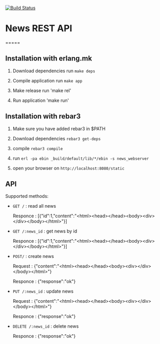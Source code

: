 [![Build Status](https://travis-ci.org/ayadykin/News.svg?branch=master)](https://travis-ci.org/ayadykin/News)

# News REST API

=====
## Installation with erlang.mk

1. Download dependencies run `make deps`

2. Compile application run `make app`

3. Make release run 'make rel'

4. Run application 'make run'

## Installation with rebar3

1. Make sure you have added rebar3 in $PATH 

2. Download dependencies `rebar3 get-deps`

3. compile `rebar3 compile`

4. run `erl -pa ebin _build/default/lib/*/ebin -s news_webserver`

5. open your browser on `http://localhost:8080/static`

## API

Supported methods:

*   `GET /` : read all news
  
    Responce : [{"id":1,"content":"\<html>\<head>\</head>\<body>\<div>\</div>\</body>\</html>"}]
  
*   `GET /:news_id` : get news by id

    Responce : [{"id":1,"content":"\<html>\<head>\</head>\<body>\<div>\</div>\</body>\</html>"}]

*   `POST/` : create news

    Request : {"content":"\<html>\<head>\</head>\<body>\<div>\</div>\</body>\</html>"}
    
    Responce : {"response":"ok"}
    
*   `PUT /:news_id` : update news

    Request : {"content":"\<html>\<head>\</head>\<body>\<div>\</div>\</body>\</html>"}

    Responce : {"response":"ok"}

*   `DELETE /:news_id` : delete news

    Responce : {"response":"ok"}
